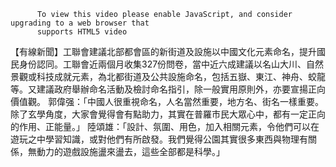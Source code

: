 
          To view this video please enable JavaScript, and consider upgrading to a web browser that
          supports HTML5 video
【有線新聞】工聯會建議北部都會區的新街道及設施以中國文化元素命名，提升國民身份認同。工聯會近兩個月收集327份問卷，當中近六成建議以名山大川、自然景觀或科技成就元素，為北都街道及公共設施命名，包括五嶽、東江、神舟、蛟龍等。又建議政府舉辦命名活動及檢討命名指引，除一般實用原則外，亦要宣揚正向價值觀。
郭偉强：「中國人很重視命名，人名當然重要，地方名、街名一樣重要。除了玄學角度，大家會覺得會有點助力，其實在普羅市民大眾心中，都有一定正向的作用、正能量。」
陸頌雄：「設計、氛圍、用色，加入相關元素，令他們可以在遊玩之中學習知識，或對他們有所啟發。我們覺得公園其實很多東西與物理有關係，無動力的遊戲設施盪來盪去，這些全部都是科學。」